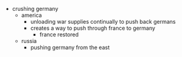 - crushing germany
	- america
		- unloading war supplies continually to push back germans
		- creates a way to push through france to germany
			- france restored
	- russia
		- pushing germany from the east